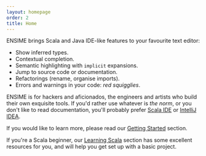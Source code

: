 ```yaml
---
layout: homepage
order: 2
title: Home
---
```


ENSIME brings Scala and Java IDE-like features to your favourite text editor:

- Show inferred types.
- Contextual completion.
- Semantic highlighting with `implicit` expansions.
- Jump to source code or documentation.
- Refactorings (rename, organise imports).
- Errors and warnings in your code: *red squigglies*.

ENSIME is for hackers and aficionados, the engineers and artists who build their own exquisite tools. If you'd rather use whatever is *the norm*, or you don't like to read documentation, you'll probably prefer [Scala IDE](http://scala-ide.org/) or [IntelliJ IDEA](https://www.jetbrains.com/help/idea/2016.1/creating-and-running-your-scala-application.html).

If you would like to learn more, please read our [Getting Started](getting_started) section.

If you're a Scala beginner, our [Learning Scala](learning_scala) section has some excellent resources for you, and will help you get set up with a basic project.
